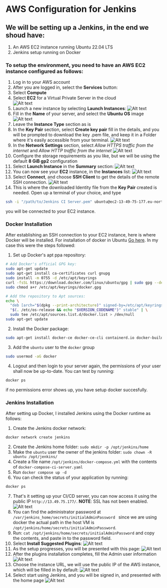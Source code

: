 # AWS Configuration for Jenkins

## We will be setting up a Jenkins, in the end we shoud have:
1. An AWS EC2 instance running Ubuntu 22.04 LTS
2. Jenkins setup running on Docker

### To setup the environment, you need to have an AWS EC2 instance configured as follows:
1. Log in to your AWS account
1. After you are logged in, select the __Services__ button:
1. Select __Compute__
1. Select __EC2__ for a Virtual Private Server in the cloud<br/>
![Alt text](documentation/select_ec2.png)
1. Launch a new instance by selecting __Launch Instances__:
![Alt text](documentation/launch_ec2.png)
1. Fill in the __Name__ of your server, and select the __Ubuntu OS__ image
![Alt text](documentation/name_and_image.png)
1. Leave the __Instance Type__ section as is
1. In the __Key Pair__ section, select __Create key pair__ fill in the details, and you will be prompted to download the key .pem file, and keep it in a Folder where it's easily accessible from your terminal.
![Alt text](documentation/key_pair.png)
1. In the __Network Settings__ section, select *Allow HTTPS traffic from the internet* and *Allow HTTP traffic from the internet*
![Alt text](documentation/network.png)
1. Configure the storage requirements as you like, but we will be using the default __8 GiB gp2__ configuration
1. Select __Launch Instance__ in the __Summary__ section:
![Alt text](documentation/complete_launch.png)
1. You can now see your __EC2__ instance, in the __Instances__ list:
![Alt text](documentation/ec2_instances.png)
1. Select __Connect__, and choose __SSH Client__ to get the details of the remote SSH connection.
![Alt text](documentation/ssh_aws_details.png)
1. This is where the downloaded Identity file from the __Key Pair__ created is needed. Open up a terminal of your choice, and type
```bash
ssh -i "/path/to/Jenkins CI Server.pem" ubuntu@ec2-13-49-75-177.eu-north-1.compute.amazonaws.com
``` 
you will be connected to your EC2 instance.

### Docker Installation
After establishing an SSH connection to your EC2 instance, here is where Docker will be installed. 
For installation of docker in Ubuntu [Go here](https://docs.docker.com/engine/install/ubuntu/). In my case this were the steps followed:
1. Set up Docker's apt ppa repository:
  ```bash
  # Add Docker's official GPG key:
  sudo apt-get update
  sudo apt-get install ca-certificates curl gnupg
  sudo install -m 0755 -d /etc/apt/keyrings
  curl -fsSL https://download.docker.com/linux/ubuntu/gpg | sudo gpg --dearmor -o /etc/apt/keyrings/docker.gpg
  sudo chmod a+r /etc/apt/keyrings/docker.gpg

  # Add the repository to Apt sources:
  echo \
    "deb [arch="$(dpkg --print-architecture)" signed-by=/etc/apt/keyrings/docker.gpg] https://download.docker.com/linux/ubuntu \
    "$(. /etc/os-release && echo "$VERSION_CODENAME")" stable" | \
    sudo tee /etc/apt/sources.list.d/docker.list > /dev/null
  sudo apt-get update
 ```
2. Install the Docker package:
```bash
sudo apt-get install docker-ce docker-ce-cli containerd.io docker-buildx-plugin docker-compose-plugin
```
3. Add the `ubuntu` user to the `docker` group
```bash
sudo usermod -aG docker
```
4. Logout and then login to your server again, the permissions of your user shall now be up-to-date. You can test by running:
```bash
docker ps
```
if no permissions error shows up, you have setup docker succesfully.

### Jenkins Installation

After setting up Docker, I installed Jenkins using the Docker runtime as follows:
1. Create the Jenkins docker network:
```bash
docker network create jenkins
```
2. Create the Jenkins home folder: `sudo mkdir -p /opt/jenkins/home`
2. Make the `ubuntu` user the owner of the jenkins folder: `sudo chown -R ubuntu /opt/jenkins/`
2. Create a file name `/opt/jenkins/docker-compose.yml` with the contents of `docker-compose-ci-server.yaml`
2. Run `docker compose up -d`
2. You can check the status of your application by running:
```bash
docker ps
```
7. That's it setting up your CI/CD server, you can now access it using the public IP `http://13.49.75.177/`. __NOTE__: SSL has not been enabled.
![Alt text](documentation/jenkins_initial_password.png)
8. You can find the administrator password at `/var/jenkins_home/secrets/initialAdminPassword
` since we are using docker the actual path in the host VM is `/opt/jenkins/home/secrets/initialAdminPassword`.
8. Run: 
`cat /opt/jenkins/home/secrets/initialAdminPassword` 
and copy the contents, and paste in to the password field.
8. Select __Install Suggested Plugins__:
![Alt text](documentation/jenkins_setup.png)
8. As the setup progresses, you will be presented with this page:
![Alt text](documentation/jenkins_setup_progress.png)
9. After the plugins installation completes, fill the Admin user information
![Alt text](documentation/jenkins_setup_admin.png)
10. Choose the instance URL, we will use the public IP of the AWS instance, which will be filled in by default:
![Alt text](documentation/jenkins_setup_url.png)
10. Select start using Jenkins, and you will be signed in, and presented with the home page 
![Alt text](documentation/jenkins_home.png)